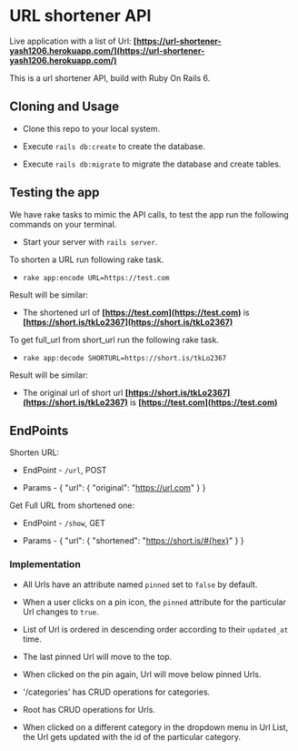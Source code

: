 # URL shortener API

Live application with a list of Url: **[https://url-shortener-yash1206.herokuapp.com/](https://url-shortener-yash1206.herokuapp.com/)**

This is a url shortener API, build with Ruby On Rails 6.

## [](https://github.com/Yash1206/url-shortener#cloning-and-usage)Cloning and Usage

- Clone this repo to your local system.

- Execute `rails db:create` to create the database.

- Execute `rails db:migrate` to migrate the database and create tables.

## [](https://github.com/Yash1206/url-shortener#testing-the-app)Testing the app

We have rake tasks to mimic the API calls, to test the app run the following commands on your terminal.

- Start your server with `rails server`.

To shorten a URL run following rake task.

- `rake app:encode URL=https://test.com`

Result will be similar:

- The shortened url of **[https://test.com](https://test.com)** is **[https://short.is/tkLo2367](https://short.is/tkLo2367)**

To get full_url from short_url run the following rake task.

- `rake app:decode SHORTURL=https://short.is/tkLo2367`

Result will be similar:

- The original url of short url **[https://short.is/tkLo2367](https://short.is/tkLo2367)** is **[https://test.com](https://test.com)**

## [](https://github.com/Yash1206/url-shortener#endpoints)EndPoints

Shorten URL:

- EndPoint - `/url`, POST

- Params - { "url": { "original": "https://url.com" } }

Get Full URL from shortened one:

- EndPoint - `/show`, GET

- Params - { "url": { "shortened": "https://short.is/#{hex}" } }

### Implementation

- All Urls have an attribute named `pinned` set to `false` by default.

- When a user clicks on a pin icon, the `pinned` attribute for the particular Url changes to `true`.

- List of Url is ordered in descending order according to their `updated_at` time.

- The last pinned Url will move to the top.

- When clicked on the pin again, Url will move below pinned Urls.

- '/categories' has CRUD operations for categories.

- Root has CRUD operations for Urls.

- When clicked on a different category in the dropdown menu in Url List, the Url gets updated with the id of the particular category.

